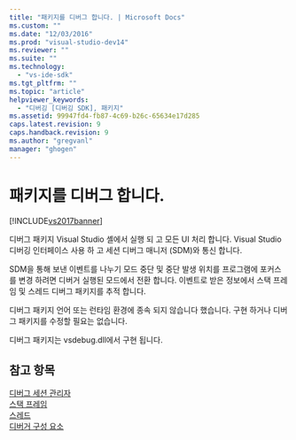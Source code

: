 ```yaml
---
title: "패키지를 디버그 합니다. | Microsoft Docs"
ms.custom: ""
ms.date: "12/03/2016"
ms.prod: "visual-studio-dev14"
ms.reviewer: ""
ms.suite: ""
ms.technology: 
  - "vs-ide-sdk"
ms.tgt_pltfrm: ""
ms.topic: "article"
helpviewer_keywords: 
  - "디버깅 [디버깅 SDK], 패키지"
ms.assetid: 99947fd4-fb87-4c69-b26c-65634e17d285
caps.latest.revision: 9
caps.handback.revision: 9
ms.author: "gregvanl"
manager: "ghogen"
---
```

# 패키지를 디버그 합니다.
[!INCLUDE[vs2017banner](../../code-quality/includes/vs2017banner.md)]

디버그 패키지 Visual Studio 셸에서 실행 되 고 모든 UI 처리 합니다.  Visual Studio 디버깅 인터페이스 사용 하 고 세션 디버그 매니저 \(SDM\)와 통신 합니다.  
  
 SDM을 통해 보낸 이벤트를 나누기 모드 중단 및 중단 발생 위치를 프로그램에 포커스를 변경 하려면 디버거 실행된 모드에서 전환 합니다.  이벤트로 받은 정보에서 스택 프레임 및 스레드 디버그 패키지를 추적 합니다.  
  
 디버그 패키지 언어 또는 런타임 환경에 종속 되지 않습니다 했습니다.  구현 하거나 디버그 패키지를 수정할 필요는 없습니다.  
  
 디버그 패키지는 vsdebug.dll에서 구현 됩니다.  
  
## 참고 항목  
 [디버그 세션 관리자](../../extensibility/debugger/session-debug-manager.md)   
 [스택 프레임](../../extensibility/debugger/stack-frames.md)   
 [스레드](../../extensibility/debugger/threads.md)   
 [디버거 구성 요소](../../extensibility/debugger/debugger-components.md)